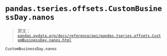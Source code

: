 # `pandas.tseries.offsets.CustomBusinessDay.nanos`

> 原文：[`pandas.pydata.org/docs/reference/api/pandas.tseries.offsets.CustomBusinessDay.nanos.html`](https://pandas.pydata.org/docs/reference/api/pandas.tseries.offsets.CustomBusinessDay.nanos.html)

```py
CustomBusinessDay.nanos
```
